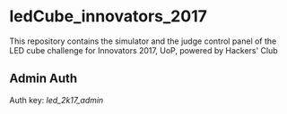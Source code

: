 # ledCube_innovators_2017

This repository contains the simulator and the judge control panel of the LED cube challenge for Innovators 2017, UoP, powered by Hackers' Club

## Admin Auth 

Auth key: *led_2k17_admin*  